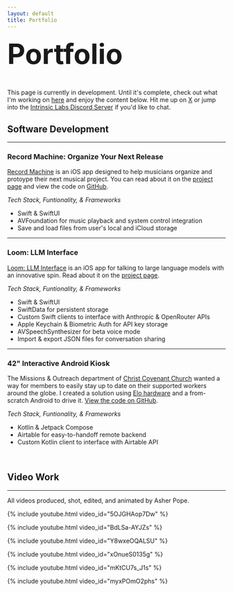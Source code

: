 ```yaml
---
layout: default
title: Portfolio
---
```


<div style="font-size: 2rem;"><h1 style="margin-top: 0.25em">Portfolio</h1></div>

This page is currently in development. Until it's complete, check out what I'm working on [here](/projects) and enjoy the content below. Hit me up on [X](https://x.com/asherpope/) or jump into the [Intrinsic Labs Discord Server](https://discord.gg/HjSjeJYNKh) if you'd like to chat.

## Software Development

<hr>

### Record Machine: Organize Your Next Release

[Record Machine](https://apps.apple.com/us/app/record-machine/id6478185491) is an iOS app designed to help musicians organize and protoype their next musical project. You can read about it on the [project page](/projects/record-machine) and view the code on [GitHub](https://github.com/rocketbro/Record-Machine).  

*Tech Stack, Funtionality, & Frameworks*
- Swift & SwiftUI
- AVFoundation for music playback and system control integration
- Save and load files from user's local and iCloud storage

<hr>

### Loom: LLM Interface

[Loom: LLM Interface](/projects/loom-interface) is an iOS app for talking to large language models with an innovative spin. Read about it on the [project page](/projects/loom-interface).  

*Tech Stack, Funtionality, & Frameworks*
- Swift & SwiftUI
- SwiftData for persistent storage
- Custom Swift clients to interface with Anthropic & OpenRouter APIs
- Apple Keychain & Biometric Auth for API key storage
- AVSpeechSynthesizer for beta voice mode
- Import & export JSON files for conversation sharing

<hr>

### 42" Interactive Android Kiosk

The Missions & Outreach department of [Christ Covenant Church](https://christcovenant.org) wanted a way for members to easily stay up to date on their supported workers around the globe. I created a solution using [Elo hardware](https://www.elotouch.com/) and a from-scratch Android to drive it. [View the code on GitHub](https://github.com/rocketbro/CCC-SouthLobbyDisplay).  

*Tech Stack, Funtionality, & Frameworks*
- Kotlin & Jetpack Compose
- Airtable for easy-to-handoff remote backend
- Custom Kotlin client to interface with Airtable API

<br>

## Video Work
<hr>
All videos produced, shot, edited, and animated by Asher Pope.

<!-- 2024 reel -->
{% include youtube.html video_id="5OJGHAop7Dw" %}
<br>
<!-- Divine Aseity -->
{% include youtube.html video_id="BdLSa-AYJZs" %}
<br>
<!-- Future Crib Live @ High Watt -->
{% include youtube.html video_id="Y8wxeOQALSU" %}
<br>
<!-- CR Divine Infinity -->
{% include youtube.html video_id="xOnueS0135g" %}
<br>
<!-- Fort St House (clockwork) -->
{% include youtube.html video_id="mKtCU7s_J1s" %}
<br>
<!-- Exodus Men -->
{% include youtube.html video_id="myxPOmO2phs" %}
<br>
